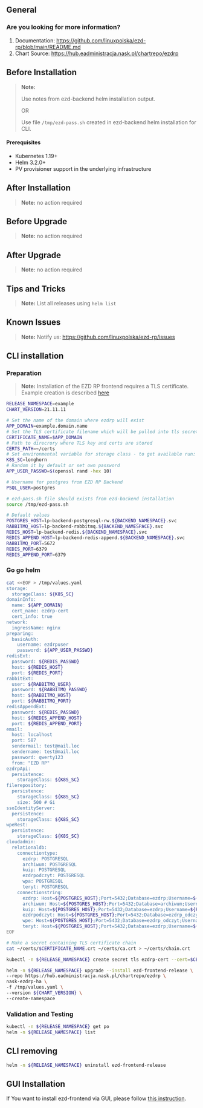 ## General

### Are you looking for more information?

1. Documentation: https://github.com/linuxpolska/ezd-rp/blob/main/README.md
2. Chart Source: https://hub.eadministracja.nask.pl/chartrepo/ezdrp


## Before Installation

> **Note:**
>
> Use notes from ezd-backend helm installation output.
>
> OR
>
> Use file `/tmp/ezd-pass.sh` created in ezd-backend helm installation for CLI.

#### Prerequisites

- Kubernetes 1.19+
- Helm 3.2.0+
- PV provisioner support in the underlying infrastructure

## After Installation

> **Note:**
> no action required

## Before Upgrade

> **Note:**
> no action required

## After Upgrade

> **Note:**
> no action required


## Tips and Tricks

> **Note:**
> List all releases using `helm list`

## Known Issues

> **Note:**
> Notify us: https://github.com/linuxpolska/ezd-rp/issues

## CLI installation

### Preparation

> **Note:**
> Installation of the EZD RP frontend requires a TLS certificate. Example creation is described [here](README_TLS.md)

```bash
RELEASE_NAMESPACE=example
CHART_VERSION=21.11.11

# Set the name of the domain where ezdrp will exist
APP_DOMAIN=example.domain.name
# Set the TLS certificate filename which will be pulled into tls secret
CERTIFICATE_NAME=$APP_DOMAIN
# Path to direcrory where TLS key and certs are stored
CERTS_PATH=~/certs
# Set environmental variable for storage class - to get available run: "kubectl get storageclass"
K8S_SC=longhorn
# Random it by default or set own password
APP_USER_PASSWD=$(openssl rand -hex 10)

# Username for postgres from EZD RP Backend
PSQL_USER=postgres

# ezd-pass.sh file should exists from ezd-backend installation
source /tmp/ezd-pass.sh

# Default values
POSTGRES_HOST=lp-backend-postgresql-rw.${BACKEND_NAMESPACE}.svc
RABBITMQ_HOST=lp-backend-rabbitmq.${BACKEND_NAMESPACE}.svc
REDIS_HOST=lp-backend-redis.${BACKEND_NAMESPACE}.svc
REDIS_APPEND_HOST=lp-backend-redis-append.${BACKEND_NAMESPACE}.svc
RABBITMQ_PORT=5672
REDIS_PORT=6379
REDIS_APPEND_PORT=6379
```

### Go go helm

```bash
cat <<EOF > /tmp/values.yaml
storage:
  storageClass: ${K8S_SC}
domainInfo:
  name: ${APP_DOMAIN}
  cert_name: ezdrp-cert
  cert_info: true
network:
  ingressName: nginx
preparing:
  basicAuth:
    username: ezdrpuser
    password: ${APP_USER_PASSWD}
redisExt:
  password: ${REDIS_PASSWD}
  host: ${REDIS_HOST}
  port: ${REDIS_PORT}
rabbitExt:
  user: ${RABBITMQ_USER}
  password: ${RABBITMQ_PASSWD}
  host: ${RABBITMQ_HOST}
  port: ${RABBITMQ_PORT}
redisAppendExt:
  password: ${REDIS_PASSWD}
  host: ${REDIS_APPEND_HOST}
  port: ${REDIS_APPEND_PORT}
email:
  host: localhost
  port: 587
  sendermail: test@mail.loc
  sendername: test@mail.loc
  password: qwerty123
  from: "EZD RP"
ezdrpApi:
  persistence:
    storageClass: ${K8S_SC}
filerepository:
  persistence:
    storageClass: ${K8S_SC}
    size: 500 # Gi
ssoIdentityServer:
  persistence:
    storageClass: ${K8S_SC}
wpeRest:
  persistence:
    storageClass: ${K8S_SC}
cloudadmin:
  relationaldb:
    connectiontype:
      ezdrp: POSTGRESQL
      archiwum: POSTGRESQL
      kuip: POSTGRESQL
      ezdrpodczyt: POSTGRESQL
      wpa: POSTGRESQL
      teryt: POSTGRESQL
    connectionstring:
      ezdrp: Host=${POSTGRES_HOST};Port=5432;Database=ezdrp;Username=${PSQL_USER};Password=${PSQL_PASSWD}
      archiwum: Host=${POSTGRES_HOST};Port=5432;Database=archiwum;Username=${PSQL_USER};Password=${PSQL_PASSWD}
      kuip: Host=${POSTGRES_HOST};Port=5432;Database=ezdrp;Username=${PSQL_USER};Password=${PSQL_PASSWD}
      ezdrpodczyt: Host=${POSTGRES_HOST};Port=5432;Database=ezdrp_odczyt;Username=${PSQL_USER};Password=${PSQL_PASSWD}
      wpe: Host=${POSTGRES_HOST};Port=5432;Database=ezdrp_odczyt;Username=${PSQL_USER};Password=${PSQL_PASSWD}
      teryt: Host=${POSTGRES_HOST};Port=5432;Database=ezdrp;Username=${PSQL_USER};Password=${PSQL_PASSWD}
EOF

# Make a secret containing TLS certificate chain
cat ~/certs/$CERTIFICATE_NAME.crt ~/certs/ca.crt > ~/certs/chain.crt

kubectl -n ${RELEASE_NAMESPACE} create secret tls ezdrp-cert --cert=$CERTS_PATH/chain.crt --key=$CERTS_PATH/$CERTIFICATE_NAME.key

helm -n ${RELEASE_NAMESPACE} upgrade --install ezd-frontend-release \
--repo https://hub.eadministracja.nask.pl/chartrepo/ezdrp \
nask-ezdrp-ha \
-f /tmp/values.yaml \
--version ${CHART_VERSION} \
--create-namespace
```

### Validation and Testing

```bash
kubectl -n ${RELEASE_NAMESPACE} get po
helm -n ${RELEASE_NAMESPACE} list
```

## CLI removing

```bash
helm -n ${RELEASE_NAMESPACE} uninstall ezd-frontend-release
```

## GUI Installation
If You want to install ezd-frontend via GUI, please follow [this instruction](https://github.com/linuxpolska/ezd-rp/blob/main/INSTALL_VIA_GUI.md).
